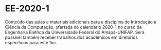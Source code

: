 # EE-2020-1
Conteúdo das aulas e materiais adicionais para a disciplina de Introdução à Ciência da Computação, ofertada no calendário 2020-1 no curso de Engenharia Elétrica da Universidade Federal do Amapá-UNIFAP.
Será possível também receber trabalhos dos acadêmicos em diretórios específicos para este fim.
